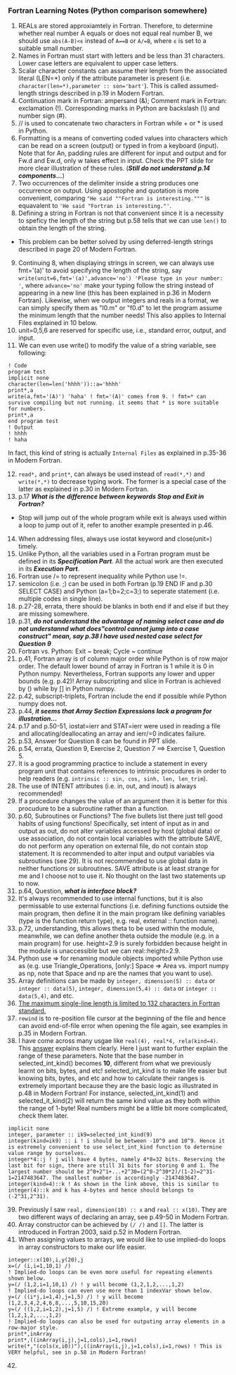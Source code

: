 ### Fortran Learning Notes (Python comparison somewhere)
1. REALs are stored approxiamtely in Fortran. Therefore, to determine whether real number A equals or does not equal real number B, we should use `abs(A-B)<ϵ` instead of `A==B` or `A/=B`, where `ϵ` is set to a suitable small number.
2. Names in Fortran must start with letters and be less than 31 characters. Lower case letters are equivalent to upper case letters.
3. Scalar character constants can assume their length from the associated literal (LEN=\*) only if the attribute parameter is present (i.e. `character(len=*),parameter :: son='bart'`). This is called assumed-length strings described in p.19 in Modern Fortran.
4. Continuation mark in Fortran: ampersand (&); Comment mark in Fortran: exclamation (!). Corresponding marks in Python are backslash (\\) and number sign (#).
5. // is used to concatenate two characters in Fortran while + or \* is used in Python.
6. Formatting is a means of converting coded values into characters which can be read on a screen (output) or typed in from a keyboard (input). Note that for An, padding rules are different for input and output and for Fw.d and Ew.d, only w takes effect in input. Check the PPT slide for more clear illustration of these rules. (***Still do not understand p.14 components...***)
7. Two occurrences of the delimiter inside a string produces one occurrence on output. Using apostophe and quotation is more convenient, comparing `"He said ""Fortran is interesting."""` is equavalent to `'He said "Fortran is interesting."'`.
8. Defining a string in Fortran is not that convenient since it is a necessity to speficy the length of the string but p.58 tells that we can use `len()` to obtain the length of the string.
  - This problem can be better solved by using deferred-length strings described in page 20 of Modern Fortran.
9. Continuing 8, when displaying strings in screen, we can always use fmt='(a)' to avoid specifying the length of the string, say `write(unit=6,fmt='(a)',advance='no') 'Please type in your number: '`, where `advance='no'` make your typing follow the string instead of appearing in a new line (this has been explained in p.36 in Modern Fortran). Likewise, when we output integers and reals in a format, we can simply specify them as "I0.m" or "f0.d" to let the program assume the minimum length that the number needs! This also applies to Internal Files explained in 10 below.
10. unit=0,5,6 are reserved for specific use, i.e., standard error, output, and input.
11. We can even use write() to modify the value of a string variable, see following:
```
! Code
program test
implicit none
character(len=len('hhhh'))::a='hhhh'
print*,a
write(a,fmt='(A)') 'haha' ! fmt='(A)' comes from 9. ! fmt=* can survive compiling but not running. it seems that * is more suitable for numbers.
print*,a
end program test
! Output
! hhhh
! haha
```
In fact, this kind of string is actually `Internal Files` as explained in p.35-36 in Modern Fortran.

12. `read*,` and `print*`, can always be used instead of `read(*,*)` and `write(*,*)` to decrease typing work. The former is a special case of the latter as explained in p.30 in Modern Fortran.
13. p.17 ***What is the difference between keywords Stop and Exit in Fortran?***
  - Stop will jump out of the whole program while exit is always used within a loop to jump out of it, refer to another example presented in p.46.
14. When addressing files, always use iostat keyword and close(unit=) timely.
15. Unlike Python, all the variables used in a Fortran program must be defined in its ***Specification Part***. All the actual work are then executed in its ***Execution Part***.
16. Fortran use /= to represent inequality while Python use !=.
17. semicolon (i.e. ;) can be used in both Fortran (p.19 END IF and p.30 SELECT CASE) and Python (a=1;b=2;c=3;) to seperate statement (i.e. multiple codes in single line).
18. p.27-28, errata, there should be blanks in both end if and else if but they are missing somewhere.
19. p.31, ***do not understand the advantage of naming select case and do not understannd what does"control cannot jump into a case construct" mean, say p.38 I have used nested case select for Question 9***
20. Fortran vs. Python: Exit ~ break; Cycle ~ continue
21. p.41, Fortran array is of column major order while Python is of row major order. The default lower bound of array in Fortran is 1 while it is 0 in Python numpy. Nevertheless, Fortran supports any lower and upper bounds (e.g. p.42)! Array subscripting and slice in Fortran is achieved by () while by [] in Python numpy.
22. p.42, subscript-triplets, Fortran include the end if possible while Python numpy does not.
23. p.44, ***it seems that Array Section Expressions lack a program for illustration...***
24. p.17 and p.50-51, iostat=ierr and STAT=ierr were used in reading a file and allocating/deallocating an array and ierr/=0 indicates failure.
25. p.53, Answer for Question 8 can be found in PPT slide.
26. p.54, errata, Question 9, Exercise 2, Question 7 ==> Exercise 1, Question 5.
27. It is a good programming practice to include a statement in every program unit that contains references to intrinsic procudures in order to help readers (e.g. `intrinsic :: sin, cos, sinh, len, len_trim`).
28. The use of INTENT attributes (i.e. in, out, and inout) is always recommended!
29. If a procedure changes the value of an argument then it is better for this procudure to be a subroutine rather than a function.
30. p.60, Subroutines or Functions? The five bullets list there just tell good habits of using functions! Specifically, set intent of input as in and output as out, do not alter variables accessed by host (global data) or use association, do not contain local variables with the attribute SAVE, do not perform any operation on external file, do not contain stop statement. It is recommended to alter input and output variables via subroutines (see 29). It is not recommended to use global data in neither functions or subroutines. SAVE attribute is at least strange for me and I choose not to use it. No thought on the last two statements up to now.
31. p.64, Question, ***what is interface block?***
32. It's always recommended to use internal functions, but it is also permissable to use external functions (i.e. defining functions outside the main program, then define it in the main program like defining variables (type is the function return type), e.g. real, external :: function name).
33. p.72, understanding, this allows theta to be used within the module, meanwhile, we can define another theta outside the module (e.g. in a main program) for use. height=2.9 is surely forbidden because height in the module is unaccessible but we can real::height=2.9.
34. Python use => for renaming module objects imported while Python use as (e.g. use Triangle_Operations, [only:] Space => Area vs. import numpy as np, note that Space and np are the names that you want to use).
35. Array definitions can be made by `integer, dimension(5) :: data` or `integer :: data(5)`, `integer, dimension(5,4) :: data` or `integer :: data(5,4)`, and etc.
36. [The maximum single-line length is limited to 132 characters in Fortran standard.](https://stackoverflow.com/questions/44990119/why-is-maximum-single-line-length-limited-to-132-characters-in-fortran-standard)
37. `rewind` is to re-position file cursor at the beginning of the file and hence can avoid end-of-file error when opening the file again, see examples in p.35 in Modern Fortran.
38. I have come across many usgae like `real(4), real*4, rela(kind=4)`. This [answer](https://stackoverflow.com/questions/3170239/fortran-integer4-vs-integer4-vs-integerkind-4) explains them clearly. Here I just want to further explain the range of these parameters. Note that the base number in selected_int_kind() becomes **10**, different from what we previously learnt on bits, bytes, and etc! selected_int_kind is to make life easier but knowing bits, bytes, and etc and how to calculate their ranges is extremely important because they are the basic logic as illustrated in p.48 in Modern Fortran! For instance, selected_int_kind(1) and selected_it_kind(2) will return the same kind value as they both within the range of 1-byte! Real numbers might be a little bit more complicated, check them later.
```
implicit none
integer, parameter :: ik9=selected_int_kind(9)
integer(kind=ik9) :: i ! i should be between -10^9 and 10^9. Hence it is extremely convenient to use select_int_kind function to determine value range by ourselves.
integer*4::j ! j will have 4 bytes, namely 4*8=32 bits. Reserving the last bit for sign, there are still 31 bits for storing 0 and 1. The largest number should be 2^0+2^1+...+2^30=(2^0-2^30*2)/(1-2)=2^31-1=2147483647. The smallest number is accordingly -2147483647.
integer(kind=4)::k ! As shown in the link above, this is similar to integer(4)::k and k has 4-bytes and hence should belongs to (-2^31,2^31).
```
39. Previously I saw `real, dimension(10) :: x` and `real :: x(10)`. They are two different ways of declaring an array, see p.49-50 in Modern Fortran.
40. Array constructor can be achieved by `(/ /)` and `[]`. The latter is introduced in Fortran 2003, said p.52 in Modern Fortran.
41. When assigning values to arrays, we would like to use implied-do loops in array constructors to make our life easier.
```
integer::x(10),i,y(20),j
x=(/ (i,i=1,10,1) /)
! Implied-do loops can be even more useful for repeating elements shown below.
y=(/ (1,2,i=1,10,1) /) ! y will become (1,2,1,2,...,1,2)
! Implied-do loops can even use more than 1 indexVar shown below.
y=(/ ((i*j,i=1,4),j=1,5) /) ! y will become (1,2,3,4,2,4,6,8,...,5,10,15,20)
y=(/ ((1,2,i=1,2),j=1,5) /) ! Extreme example, y will become (1,2,1,2,...,1,2)
! Implied-do loops can also be used for outputing array elements in a row-major style.
print*,inArray
print*,((inArray(i,j),j=1,cols),i=1,rows)
write(*,"(cols(x,i0))"),((inArray(i,j),j=1,cols),i=1,rows) ! This is VERY helpful, see in p.58 in Modern Fortran!
```
42. 
